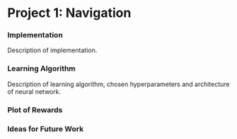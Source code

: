 # Project 1: Navigation

### Implementation

Description of implementation.

### Learning Algorithm

Description of learning algorithm, chosen hyperparameters and architecture of neural network. 

### Plot of Rewards

### Ideas for Future Work
